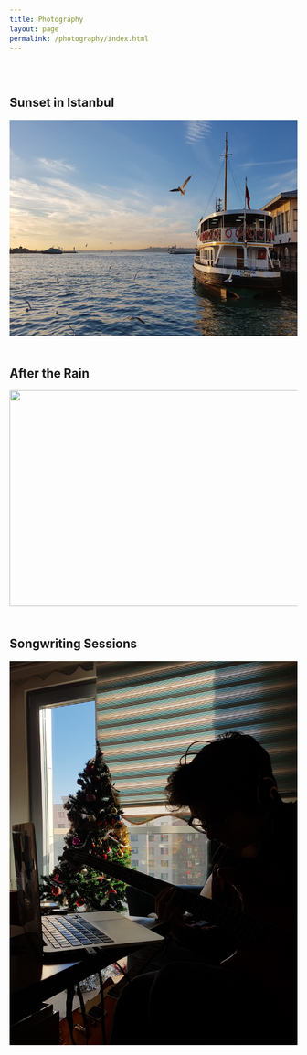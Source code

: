 ```yaml
---
title: Photography
layout: page
permalink: /photography/index.html
---
```


<p></p>
<h2 style="margin-top: 75px"> Sunset in Istanbul </h2>
<img src="/assets/sunset_istanbul.jpg" style="width:672px;height:378px;">

<h2 style="margin-top: 50px"> After the Rain</h2>
<img src="/assets/rainy_park.jpg" style="width:672px;height:378px;">

<h2 style="margin-top: 50px"> Songwriting Sessions</h2>
<img src="/assets/music.jpg" style="width:504px;height:672px" class="rotate90" >

